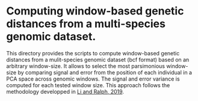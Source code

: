 # Computing window-based genetic distances from a multi-species genomic dataset.

This directory provides the scripts to compute window-based genetic distances from a mulit-species genomic dataset (bcf format) based on an arbitrary window-size. It allows to select the most parsimonious window-size by comparing signal and error from the position of each individual in a PCA space across genomic windows. The signal and error variance is computed for each tested window size. This approach follows the methodology developped in [Li and Ralph, 2019](https://academic.oup.com/genetics/article/211/1/289/5931130?login=false).




